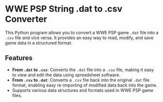 # WWE PSP String .dat to .csv Converter

This Python program allows you to convert a WWE PSP game `.dat` file into a `.csv` file and vice versa. It provides an easy way to read, modify, and save game data in a structured format.

## Features

- **From `.dat` to `.csv`**: Converts the `.dat` file into a `.csv` file, making it easy to view and edit the data using spreadsheet software.
- **From `.csv` to `.dat`**: Converts a `.csv` file back into the original `.dat` file format, enabling easy re-importing of modified data back into the game.
- Supports various data structures and formats used in WWE PSP game files.
